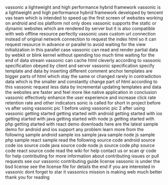 vassonic a lightweight and high performance hybrid framework vassonic is a lightweight and high performance hybrid framework developed by tencent vas team which is intended to speed up the first screen of websites working on android and ios platform not only does vassonic supports the static or dynamic websites which are rendered by server but it is also compatible with web offline resource perfectly vassonic uses custom url connection instead of original network connection to request the index html so it can request resource in advance or parallel to avoid waiting for the view initialization in this parallel case vassonic can read and render partial data by webkit or blink kernel without spending too much time waiting for the end of data stream vassonic can cache html cleverly according to vassonic specification obeyed by client and server vassonic specification specify template and data by inserting different comment anchor templates are bigger parts of html which stay the same or changed rarely in contradiction data which is the smaller and constantly change part of html according to this vassonic request less data by incremental updating templates and data the websites are faster and feel more like native application in conclusion vassonic effectively enhance the user experience and increase click rate retention rate and other indicators sonic is called for short in project before vs after using vassonic pic 1 before using vassonic pic 2 after using vassonic getting started getting started with android getting started with ios getting started with java getting started with node js getting started with php getting started with react demo downloads here are the latest sample demo for android and ios support any problem learn more from the following sample android sample ios sample java sample node js sample php sample react sample read the following source code android source code ios source code java source code node js source code php source code react source code read the wiki for help contact us or scan qr code for help contributing for more information about contributing issues or pull requests see our vassonic contributing guide license vassonic is under the bsd license see the license file for details the end if you are interested in vassonic dont forget to star it vassonics mission is making web much better thank you for reading